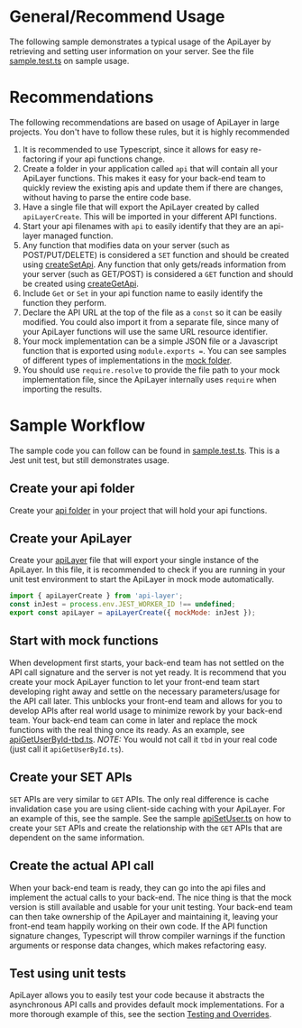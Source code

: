 # General/Recommend Usage
The following sample demonstrates a typical usage of the ApiLayer by retrieving and setting user information on your server.  See the file [sample.test.ts](./sample.test.ts) on sample usage.

# Recommendations
The following recommendations are based on usage of ApiLayer in large projects.  You don't have to follow these rules, but it is highly recommended
1. It is recommended to use Typescript, since it allows for easy re-factoring if your api functions change.  
2. Create a folder in your application called `api` that will contain all your ApiLayer functions.  This makes it easy for your back-end team to quickly review the existing apis and update them if there are changes, without having to parse the entire code base.
3. Have a single file that will export the ApiLayer created by called `apiLayerCreate`.  This will be imported in your different API functions.
4. Start your api filenames with `api` to easily identify that they are an api-layer managed function.
5. Any function that modifies data on your server (such as POST/PUT/DELETE) is considered a `SET` function and should be created using [createSetApi](../../src/createSetApi.ts).  Any function that only gets/reads information from your server (such as GET/POST) is considered a `GET` function and should be created using [createGetApi](../../src/createGetApi.ts).
6. Include `Get` or `Set` in your api function name to easily identify the function they perform.
7. Declare the API URL at the top of the file as a `const` so it can be easily modified.  You could also import it from a separate file, since many of your ApiLayer functions will use the same URL resource identifier.
8. Your mock implementation can be a simple JSON file or a Javascript function that is exported using `module.exports =`.  You can see samples of different types of implementations in the [mock folder](../api/mock).  
9. You should use `require.resolve` to provide the file path to your mock implementation file, since the ApiLayer internally uses `require` when 
importing the results.

# Sample Workflow
The sample code you can follow can be found in [sample.test.ts](./sample.test.ts).  This is a Jest unit test, but still demonstrates usage.

## Create your api folder
Create your [api folder](../api) in your project that will hold your api functions.

## Create your ApiLayer
Create your [apiLayer](../api/apiLayer.ts) file that will export your single instance of the ApiLayer.  In this file, it is recommended to check if you are running in your unit test environment to start the ApiLayer in mock mode automatically. 
```javascript
import { apiLayerCreate } from 'api-layer';
const inJest = process.env.JEST_WORKER_ID !== undefined;
export const apiLayer = apiLayerCreate({ mockMode: inJest });
```

## Start with mock functions
When development first starts, your back-end team has not settled on the API call signature and the server is not yet ready.  It is recommend that you create your mock ApiLayer function to let your front-end team start developing right away and settle on the necessary parameters/usage for the API call later.  This unblocks your front-end team and allows for you to develop APIs after real world usage to minimize rework by your back-end team.  Your back-end team can come in later and replace the mock functions with the real thing once its ready.  As an example, see [apiGetUserById-tbd.ts](../api/user/apiGetUserById-tbd.ts). *NOTE:* You would not call it `tbd` in your real code (just call it `apiGetUserById.ts`).

## Create your SET APIs
`SET` APIs are very similar to `GET` APIs.  The only real difference is cache invalidation case you are using client-side caching with your ApiLayer.  For an example of this, see the sample.  See the sample [apiSetUser.ts](../api/user/apiSetUser.ts) on how to create your `SET` APIs and create the relationship with the `GET` APIs that are dependent on the same information.

## Create the actual API call
When your back-end team is ready, they can go into the api files and implement the actual calls to your back-end.  The nice thing is that the mock version is still available and usable for your unit testing.  Your back-end team can then take ownership of the ApiLayer and maintaining it, leaving your front-end team happily working on their own code.  If the API function signature changes, Typescript will throw compiler warnings if the function arguments or response data changes, which makes refactoring easy.

## Test using unit tests
ApiLayer allows you to easily test your code because it abstracts the asynchronous API calls and provides default mock implementations.  For a more thorough example of this, see the section [Testing and Overrides](../testing).